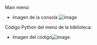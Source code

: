 Main menú:
 - Imagen de la consola
   ![image](https://github.com/DomMarDev/biblioteca/assets/172400693/f0aa06e1-a428-4b93-9172-493746838430)

Código Python del menú de la biblioteca:
 - Imagen del código![image](https://github.com/DomMarDev/biblioteca/assets/172400693/fcb2a899-ff4c-47a7-ad4f-4ab2a825f161)




